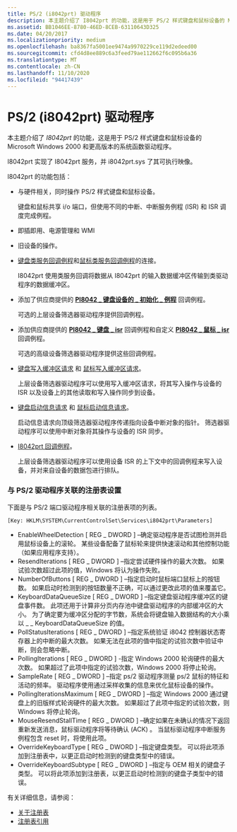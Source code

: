```yaml
---
title: PS/2 (i8042prt) 驱动程序
description: 本主题介绍了 I8042prt 的功能，这是用于 PS/2 样式键盘和鼠标设备的 Microsoft Windows 2000 和更高版本的系统函数驱动程序。
ms.assetid: BB1046EE-8780-46ED-8CEB-63110643D325
ms.date: 04/20/2017
ms.localizationpriority: medium
ms.openlocfilehash: ba8367fa5001ee9474a9970229ce119d2edeed00
ms.sourcegitcommit: cfd4d8ee889c6a3feed79ae112662f6c095b6a36
ms.translationtype: MT
ms.contentlocale: zh-CN
ms.lasthandoff: 11/10/2020
ms.locfileid: "94417439"
---
```

# <a name="ps2-i8042prt-driver"></a>PS/2 (i8042prt) 驱动程序


本主题介绍了 *I8042prt* 的功能，这是用于 PS/2 样式键盘和鼠标设备的 Microsoft Windows 2000 和更高版本的系统函数驱动程序。

I8042prt 实现了 I8042prt 服务，并 i8042prt.sys 了其可执行映像。

I8042prt 的功能包括：

-   与硬件相关，同时操作 PS/2 样式键盘和鼠标设备。

    键盘和鼠标共享 i/o 端口，但使用不同的中断、中断服务例程 (ISR) 和 ISR 调度完成例程。

-   即插即用、电源管理和 WMI

-   旧设备的操作。

-   [键盘类服务回调例程](/windows-hardware/drivers/ddi/kbdmou/nc-kbdmou-pservice_callback_routine)和[鼠标类服务回调例程](/previous-versions/ff542363(v=vs.85))的连接。

    I8042prt 使用类服务回调将数据从 I8042prt 的输入数据缓冲区传输到类驱动程序的数据缓冲区。

-   添加了供应商提供的 [**PI8042 \_ 键盘设备的 \_ 初始化 \_ 例程**](/windows-hardware/drivers/ddi/ntdd8042/nc-ntdd8042-pi8042_keyboard_initialization_routine) 回调例程。

    可选的上层设备筛选器驱动程序提供回调例程。

-   添加供应商提供的 [**PI8042 \_ 键盘 \_ isr**](/windows-hardware/drivers/ddi/ntdd8042/nc-ntdd8042-pi8042_keyboard_isr) 回调例程和自定义 [**PI8042 \_ 鼠标 \_ isr**](/windows-hardware/drivers/ddi/ntdd8042/nc-ntdd8042-pi8042_mouse_isr) 回调例程。

    可选的高级设备筛选器驱动程序提供这些回调例程。

-   [键盘写入缓冲区请求](/windows-hardware/drivers/ddi/ntdd8042/ni-ntdd8042-ioctl_internal_i8042_keyboard_write_buffer) 和 [鼠标写入缓冲区请求](/windows-hardware/drivers/ddi/ntdd8042/ni-ntdd8042-ioctl_internal_i8042_mouse_write_buffer)。

    上层设备筛选器驱动程序可以使用写入缓冲区请求，将其写入操作与设备的 ISR 以及设备上的其他读取和写入操作同步到设备。

-   [键盘启动信息请求](/windows-hardware/drivers/ddi/ntdd8042/ni-ntdd8042-ioctl_internal_i8042_keyboard_start_information) 和 [鼠标启动信息请求](/windows-hardware/drivers/ddi/ntdd8042/ni-ntdd8042-ioctl_internal_i8042_mouse_start_information)。

    启动信息请求向顶级筛选器驱动程序传递指向设备中断对象的指针。 筛选器驱动程序可以使用中断对象将其操作与设备的 ISR 同步。

-   [I8042prt 回调例程](/windows-hardware/drivers/ddi/index)。

    上层设备筛选器驱动程序可以使用设备 ISR 的上下文中的回调例程来写入设备，并对来自设备的数据包进行排队。

### <a name="registry-settings-associated-with-the-ps2-driver"></a>与 PS/2 驱动程序关联的注册表设置

下面是与 PS/2 端口驱动程序相关联的注册表项的列表。

``` syntax
[Key: HKLM\SYSTEM\CurrentControlSet\Services\i8042prt\Parameters]
```

-   EnableWheelDetection \[ REG \_ DWORD \] –确定驱动程序是否试图检测并启用鼠标设备上的滚轮。 某些设备配备了鼠标轮来提供快速滚动和其他控制功能（如果应用程序支持）。
-   ResendIterations \[ REG \_ DWORD \] –指定尝试硬件操作的最大次数。 如果试验次数超过此项的值，Windows 将认为操作失败。
-   NumberOfButtons \[ REG \_ DWORD \] –指定启动时鼠标端口鼠标上的按钮数。 如果启动时检测到的按钮数量不正确，可以通过更改此项的值来覆盖它。
-   KeyboardDataQueueSize \[ REG \_ DWORD \] –指定键盘驱动程序缓冲区的键盘事件数。 此项还用于计算非分页内存池中键盘驱动程序的内部缓冲区的大小。 为了确定要为缓冲区分配的字节数，系统会将键盘输入数据结构的大小乘以 \_ \_ KeyboardDataQueueSize 的值。
-   PollStatusIterations \[ REG \_ DWORD \] –指定系统验证 i8042 控制器状态寄存器上的中断的最大次数。 如果无法在此项的值中指定的试验次数中验证中断，则会忽略中断。
-   PollingIterations \[ REG \_ DWORD \] -指定 Windows 2000 轮询硬件的最大次数。 如果超过了此项中指定的试验次数，Windows 2000 将停止轮询。
-   SampleRate \[ REG \_ DWORD \] –指定 ps/2 驱动程序测量 ps/2 鼠标的特征和活动的频率。 驱动程序使用通过采样收集的信息来优化鼠标设备的操作。
-   PollingIterationsMaximum \[ REG \_ DWORD \] –指定 Windows 2000 通过键盘上的旧版样式轮询硬件的最大次数。 如果超过了此项中指定的试验次数，则 Windows 将停止轮询。
-   MouseResendStallTime \[ REG \_ DWORD \] –确定如果在未确认的情况下返回重新发送消息，鼠标驱动程序将等待确认 (ACK) 。 当鼠标驱动程序中断服务例程包含 reset 时，将使用此项。
-   OverrideKeyboardType \[ REG \_ DWORD \] –指定键盘类型。 可以将此项添加到注册表中，以更正启动时检测到的键盘类型中的错误。
-   OverrideKeyboardSubtype \[ REG \_ DWORD \] –指定与 OEM 相关的键盘子类型。 可以将此项添加到注册表，以更正启动时检测到的键盘子类型中的错误。

有关详细信息，请参阅：

* [关于注册表](/windows/desktop/sysinfo/about-the-registry)
* [注册表引用](/windows/desktop/sysinfo/registry-reference)